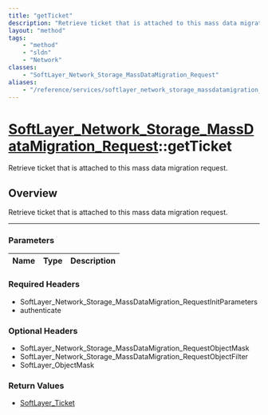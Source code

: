 ```yaml
---
title: "getTicket"
description: "Retrieve ticket that is attached to this mass data migration request."
layout: "method"
tags:
    - "method"
    - "sldn"
    - "Network"
classes:
    - "SoftLayer_Network_Storage_MassDataMigration_Request"
aliases:
    - "/reference/services/softlayer_network_storage_massdatamigration_request/getTicket"
---
```

# [SoftLayer_Network_Storage_MassDataMigration_Request](/reference/services/SoftLayer_Network_Storage_MassDataMigration_Request)::getTicket


Retrieve ticket that is attached to this mass data migration request.


## Overview 
Retrieve ticket that is attached to this mass data migration request.

-----

### Parameters 
|Name | Type | Description |
| --- | --- | --- |


### Required Headers
* SoftLayer_Network_Storage_MassDataMigration_RequestInitParameters
* authenticate


### Optional Headers
* SoftLayer_Network_Storage_MassDataMigration_RequestObjectMask
* SoftLayer_Network_Storage_MassDataMigration_RequestObjectFilter
* SoftLayer_ObjectMask

### Return Values
* <a href='/reference/datatypes/SoftLayer_Ticket'>SoftLayer_Ticket </a>





